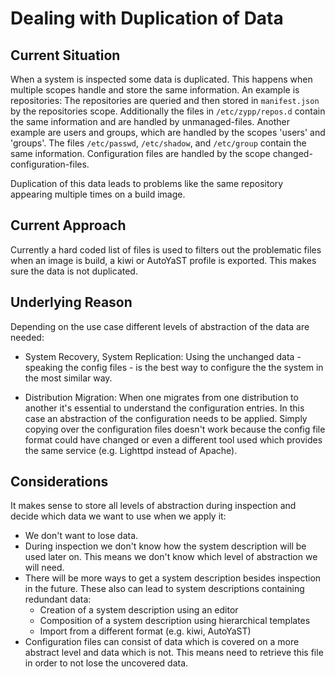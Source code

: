 # Dealing with Duplication of Data

## Current Situation

When a system is inspected some data is duplicated. This happens when multiple scopes handle and store the same information.
An example is repositories: The repositories are queried and then stored in `manifest.json` by the repositories scope.
Additionally the files in `/etc/zypp/repos.d` contain the same information and are handled by unmanaged-files.
Another example are users and groups, which are handled by the scopes 'users' and 'groups'. The files `/etc/passwd`,
`/etc/shadow`, and `/etc/group` contain the same information. Configuration files are handled by the scope changed-configuration-files.

Duplication of this data leads to problems like the same repository appearing multiple times on a build image.


## Current Approach

Currently a hard coded list of files is used to filters out the problematic files when an image is build, a kiwi or AutoYaST profile is exported.
This makes sure the data is not duplicated.


## Underlying Reason


Depending on the use case different levels of abstraction of the data are needed:

* System Recovery, System Replication: Using the unchanged data - speaking the config files - is the best way to configure the the system in the most similar way.

* Distribution Migration: When one migrates from one distribution to another it's essential to understand the configuration entries. In this case
  an abstraction of the configuration needs to be applied. Simply copying over the configuration files doesn't work because the config file format could have
  changed or even a different tool used which provides the same service (e.g. Lighttpd instead of Apache).


## Considerations

It makes sense to store all levels of abstraction during inspection and decide which data we want to use when we apply it:

* We don't want to lose data.
* During inspection we don't know how the system description will be used later on. This means we don't know which level of abstraction we will need.
* There will be more ways to get a system description besides inspection in the future. These also can lead to system descriptions containing redundant data:
  * Creation of a system description using an editor
  * Composition of a system description using hierarchical templates
  * Import from a different format (e.g. kiwi, AutoYaST)
* Configuration files can consist of data which is covered on a more abstract level and data which is not. This means need to retrieve this file in order to not lose the uncovered data. 



